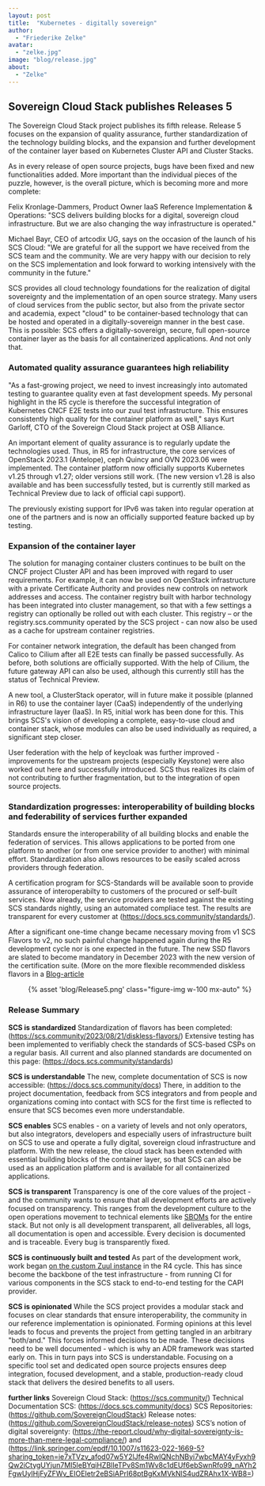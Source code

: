 ```yaml
---
layout: post
title:  "Kubernetes - digitally sovereign"
author:
  - "Friederike Zelke"
avatar:
  - "zelke.jpg"
image: "blog/release.jpg"
about:
  - "Zelke"
---
```

## Sovereign Cloud Stack publishes Releases 5
The Sovereign Cloud Stack project publishes its fifth release. Release 5 focuses on the expansion of quality assurance, further standardization of the technology building blocks, and the expansion and further development of the container layer based on Kubernetes Cluster API and Cluster Stacks.

As in every release of open source projects, bugs have been fixed and new functionalities added. More important than the individual pieces of the puzzle, however, is the overall picture, which is becoming more and more complete:

Felix Kronlage-Dammers, Product Owner IaaS Reference Implementation & Operations: "SCS delivers building blocks for a digital, sovereign cloud infrastructure.  But we are also changing the way infrastructure is operated."

Michael Bayr, CEO of artcodix UG, says on the occasion of the launch of his SCS Cloud: "We are grateful for all the support we have received from the SCS team and the community. We are very happy with our decision to rely on the SCS implementation and look forward to working intensively with the community in the future."

SCS provides all cloud technology foundations for the realization of digital sovereignty and the implementation of an open source strategy. Many users of cloud services from the public sector, but also from the private sector and academia, expect "cloud" to be container-based technology that can be hosted and operated in a digitally-sovereign manner in the best case. This is possible: SCS offers a digitally-sovereign, secure, full open-source container layer as the basis for all containerized applications. And not only that.
### Automated quality assurance guarantees high reliability
"As a fast-growing project, we need to invest increasingly into automated testing to guarantee quality even at fast development speeds. My personal highlight in the R5 cycle is therefore the successful integration of Kubernetes CNCF E2E tests into our zuul test infrastructure. This ensures consistently high quality for the container platform as well," says Kurt Garloff, CTO of the Sovereign Cloud Stack project at OSB Alliance.

An important element of quality assurance is to regularly update the technologies used. Thus, in R5 for infrastructure, the core services of OpenStack 2023.1 (Antelope), ceph Quincy and OVN 2023.06 were implemented. The container platform now officially supports Kubernetes v1.25 through v1.27; older versions still work. (The new version v1.28 is also available and has been successfully tested, but is currently still marked as Technical Preview due to lack of official capi support).

The previously existing support for IPv6 was taken into regular operation at one of the partners and is now an officially supported feature backed up by testing.
### Expansion of the container layer
The solution for managing container clusters continues to be built on the CNCF project Cluster API and has been improved with regard to user requirements. For example, it can now be used on OpenStack infrastructure with a private Certificate Authority and provides new controls on network addresses and access. The container registry built with harbor technology has been integrated into cluster management, so that with a few settings a registry can optionally be rolled out with each cluster. This registry – or the registry.scs.community operated by the SCS project - can now also be used as a cache for upstream container registries.

For container network integration, the default has been changed from Calico to Cilium after all E2E tests can finally be passed successfully. As before, both solutions are officially supported. With the help of Cilium, the future gateway API can also be used, although this currently still has the status of Technical Preview.

A new tool, a ClusterStack operator, will in future make it possible (planned in R6) to use the container layer (CaaS) independently of the underlying infrastructure layer (IaaS). In R5, initial work has been done for this. This brings SCS's vision of developing a complete, easy-to-use cloud and container stack, whose modules can also be used individually as required, a significant step closer.

User federation with the help of keycloak was further improved - improvements for the upstream projects (especially Keystone) were also worked out here and successfully introduced. SCS thus realizes its claim of not contributing to further fragmentation, but to the integration of open source projects.
### Standardization progresses: interoperability of building blocks and federability of services further expanded
Standards ensure the interoperability of all building blocks and enable the federation of services. This allows applications to be ported from one platform to another (or from one service provider to another) with minimal effort. Standardization also allows resources to be easily scaled across providers through federation.

A certification program for SCS-Standards will be available soon to provide assurance of interoperabilty to customers of the procured or self-built services. Now already, the service providers are tested against the existing SCS standards nightly, using an automated compliace test. The results are transparent for every customer at (https://docs.scs.community/standards/).

After a significant one-time change became necessary moving from v1 SCS Flavors to v2, no such painful change happened again during the R5 development cycle nor is one expected in the future. The new SSD flavors are slated to become mandatory in December 2023 with the new version of the certification suite. (More on the more flexible recommended diskless flavors in a [Blog-article](https://scs.community/de/2023/08/21/diskless-flavors/)

<figure class="figure mx-auto d-block" style="width:100%; max-width: 986px;">
    {% asset 'blog/Release5.png' class="figure-img w-100 mx-auto" %}
</figure>

### Release Summary
**SCS is standardized**
Standardization of flavors has been completed: (https://scs.community/2023/08/21/diskless-flavors/)  Extensive testing has been implemented to verifiably check the standards of SCS-based CSPs on a regular basis. All current and also planned standards are documented on this page: (https://docs.scs.community/standards)

**SCS is understandable**
The new, complete documentation of SCS is now accessible: (https://docs.scs.community/docs)  There, in addition to the project documentation, feedback from SCS integrators and from people and organizations coming into contact with SCS for the first time is reflected to ensure that SCS becomes even more understandable.

**SCS enables**
SCS enables - on a variety of levels and not only operators, but also integrators, developers and especially users of infrastructure built on SCS to use and operate a fully digital, sovereign cloud infrastructure and platform. With the new release, the cloud stack has been extended with essential building blocks of the container layer, so that SCS can also be used as an application platform and is available for all containerized applications.

**SCS is transparent**
Transparency is one of the core values of the project - and the community wants to ensure that all development efforts are actively focused on transparency. This ranges from the development culture to the open operations movement to technical elements like [SBOMs](https://en.wikipedia.org/wiki/Software_supply_chain) for the entire stack. But not only is all development transparent, all deliverables, all logs, all documentation is open and accessible. Every decision is documented and is traceable. Every bug is transparently fixed.

**SCS is continuously built and tested**
As part of the development work, work began [on the custom Zuul instance](https://github.com/SovereignCloudStack/issues/issues/157) in the R4 cycle. This has since become the backbone of the test infrastructure - from running CI for various components in the SCS stack to end-to-end testing for the CAPI provider.

**SCS is opinionated**
While the SCS project provides a modular stack and focuses on clear standards that ensure  interoperability, the community in our reference implementation is opinionated. Forming opinions at this level leads to focus and prevents the project from getting tangled in an arbitrary "both/and." This forces informed decisions to be made. These decisions need to be well documented - which is why an ADR framework was started early on. This in turn pays into SCS is understandable. Focusing on a specific tool set and dedicated open source projects ensures deep integration, focused development, and a stable, production-ready cloud stack that delivers the desired benefits to all users.

**further links**
Sovereign Cloud Stack: (https://scs.community/)
Technical Documentation SCS: (https://docs.scs.community/docs)
SCS Repositories: (https://github.com/SovereignCloudStack)
Release notes: (https://github.com/SovereignCloudStack/release-notes)
SCS’s notion of digital sovereignty: (https://the-report.cloud/why-digital-sovereignty-is-more-than-mere-legal-compliance/) and (https://link.springer.com/epdf/10.1007/s11623-022-1669-5?sharing_token=ie7xTVzv_afod07w5Y2lJfe4RwlQNchNByi7wbcMAY4yFyxh9Qw2iCtygUYjun7MI5leBYqiHZBlIeTPv8Sm1Wv8c1dEUf6ebSwnRfo99_nAYh2FgwUyIHjFyZFWv_EIOEIetr2eBSiAPrI68ptBgKxMVkNlS4udZRAhx1X-WB8=)
